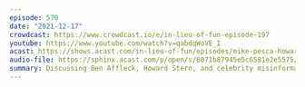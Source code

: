 ```yaml
---
episode: 570
date: "2021-12-17"
crowdcast: https://www.crowdcast.io/e/in-lieu-of-fun-episode-197
youtube: https://www.youtube.com/watch?v=qabdqWoVE_I
acast: https://shows.acast.com/in-lieu-of-fun/episodes/mike-pesca-howard-stern-and-ben-affleck
audio-file: https://sphinx.acast.com/p/open/s/6071b87945e5c6581e2e5575/e/61c4959cbaae0b00141e3e95/media.mp3
summary: Discussing Ben Affleck, Howard Stern, and celebrity misinformation
---
```

